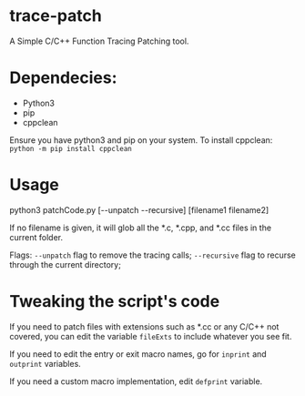# trace-patch
A Simple C/C++ Function Tracing Patching tool.

# Dependecies:
- Python3
- pip
- cppclean

Ensure you have python3 and pip on your system.
To install cppclean: `python -m pip install cppclean`

# Usage

python3 patchCode.py [--unpatch --recursive] [filename1 filename2]

If no filename is given, it will glob all the \*.c, \*.cpp, and \*.cc files in the current folder.

Flags:
`--unpatch` flag to remove the tracing calls;
`--recursive` flag to recurse through the current directory;

# Tweaking the script's code

If you need to patch files with extensions such as \*.cc or any C/C++ not covered, you can edit the variable `fileExts` to include whatever you see fit.

If you need to edit the entry or exit macro names, go for `inprint` and `outprint` variables.

If you need a custom macro implementation, edit `defprint` variable.
